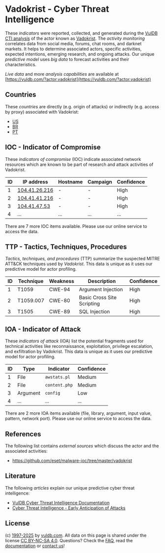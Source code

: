 # Vadokrist - Cyber Threat Intelligence

These _indicators_ were reported, collected, and generated during the [VulDB CTI analysis](https://vuldb.com/?kb.cti) of the actor known as [Vadokrist](https://vuldb.com/?actor.vadokrist). The _activity monitoring_ correlates data from social media, forums, chat rooms, and darknet markets. It helps to determine associated actors, specific activities, expected intentions, emerging research, and ongoing attacks. Our unique _predictive model_ uses _big data_ to forecast activities and their characteristics.

_Live data_ and more _analysis capabilities_ are available at [https://vuldb.com/?actor.vadokrist](https://vuldb.com/?actor.vadokrist)

## Countries

These _countries_ are directly (e.g. origin of attacks) or indirectly (e.g. access by proxy) associated with Vadokrist:

* [US](https://vuldb.com/?country.us)
* [BR](https://vuldb.com/?country.br)
* [PT](https://vuldb.com/?country.pt)

## IOC - Indicator of Compromise

These _indicators of compromise_ (IOC) indicate associated network resources which are known to be part of research and attack activities of Vadokrist.

ID | IP address | Hostname | Campaign | Confidence
-- | ---------- | -------- | -------- | ----------
1 | [104.41.26.216](https://vuldb.com/?ip.104.41.26.216) | - | - | High
2 | [104.41.41.216](https://vuldb.com/?ip.104.41.41.216) | - | - | High
3 | [104.41.47.53](https://vuldb.com/?ip.104.41.47.53) | - | - | High
4 | ... | ... | ... | ...

There are 7 more IOC items available. Please use our online service to access the data.

## TTP - Tactics, Techniques, Procedures

_Tactics, techniques, and procedures_ (TTP) summarize the suspected MITRE ATT&CK techniques used by _Vadokrist_. This data is unique as it uses our predictive model for actor profiling.

ID | Technique | Weakness | Description | Confidence
-- | --------- | -------- | ----------- | ----------
1 | T1059 | CWE-94 | Argument Injection | High
2 | T1059.007 | CWE-80 | Basic Cross Site Scripting | High
3 | T1505 | CWE-89 | SQL Injection | High

## IOA - Indicator of Attack

These _indicators of attack_ (IOA) list the potential fragments used for technical activities like reconnaissance, exploitation, privilege escalation, and exfiltration by Vadokrist. This data is unique as it uses our predictive model for actor profiling.

ID | Type | Indicator | Confidence
-- | ---- | --------- | ----------
1 | File | `awstats.pl` | Medium
2 | File | `content.php` | Medium
3 | Argument | `config` | Low
4 | ... | ... | ...

There are 2 more IOA items available (file, library, argument, input value, pattern, network port). Please use our online service to access the data.

## References

The following list contains _external sources_ which discuss the actor and the associated activities:

* https://github.com/eset/malware-ioc/tree/master/vadokrist

## Literature

The following _articles_ explain our unique predictive cyber threat intelligence:

* [VulDB Cyber Threat Intelligence Documentation](https://vuldb.com/?kb.cti)
* [Cyber Threat Intelligence - Early Anticipation of Attacks](https://www.scip.ch/en/?labs.20201022)

## License

(c) [1997-2025](https://vuldb.com/?kb.changelog) by [vuldb.com](https://vuldb.com/?kb.about). All data on this page is shared under the license [CC BY-NC-SA 4.0](https://creativecommons.org/licenses/by-nc-sa/4.0/). Questions? Check the [FAQ](https://vuldb.com/?kb.faq), read the [documentation](https://vuldb.com/?kb) or [contact us](https://vuldb.com/?contact)!
